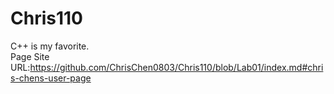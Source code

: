 # Chris110
C++ is my favorite.  
Page Site URL:https://github.com/ChrisChen0803/Chris110/blob/Lab01/index.md#chris-chens-user-page
